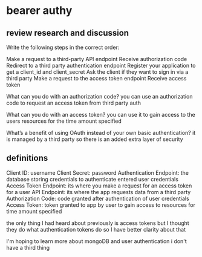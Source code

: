 # bearer authy

## review research and discussion

Write the following steps in the correct order:

Make a request to a third-party API endpoint
Receive authorization code
Redirect to a third party authentication endpoint
Register your application to get a client_id and 
client_secret
Ask the client if they want to sign in via a third party
Make a request to the access token endpoint
Receive access token

What can you do with an authorization code?
you can use an authorization code to request an access token from third party auth

What can you do with an access token?
you can use it to gain access to the users resources for the time amount specified

What’s a benefit of using OAuth instead of your own basic authentication?
it is managed by a third party so there is an added extra layer of security

## definitions

Client ID: username
Client Secret: password
Authentication Endpoint: the database storing credentials to authenticate entered user credentials
Access Token Endpoint: its where you make a request for an access token for a user
API Endpoint: its where the app requests data from a third party
Authorization Code: code granted after authentication of user credentials
Access Token: token granted to app by user to gain access to resources for time amount specified

the only thing I had heard about previously is access tokens but I thought they do what authentication tokens do so I have better clarity about that

I'm hoping to learn more about mongoDB and user authentication i don't have a third thing